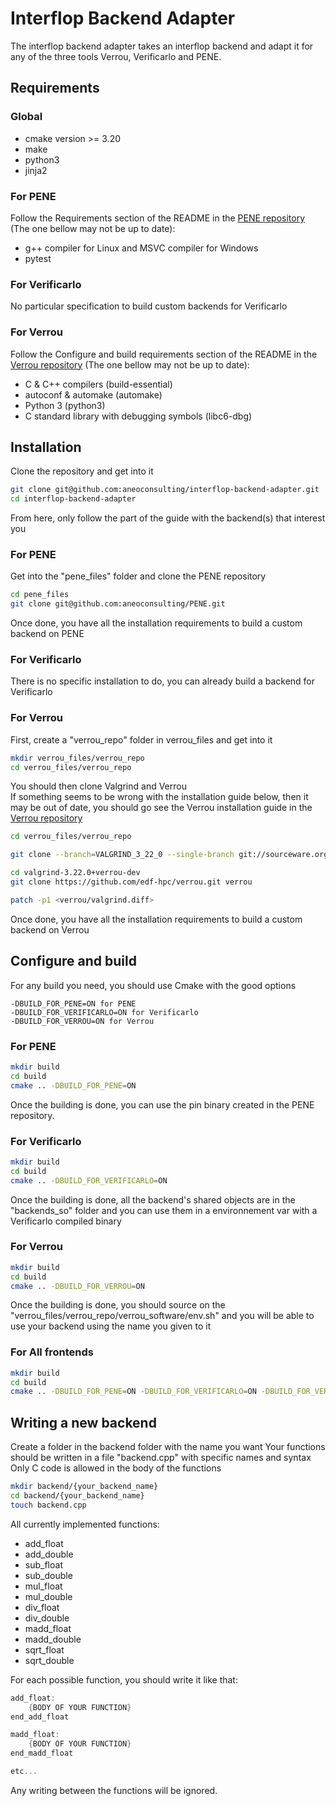 # Interflop Backend Adapter

The interflop backend adapter takes an interflop backend and adapt it for any of the three tools Verrou, Verificarlo and PENE.


## Requirements

### Global

- cmake version >= 3.20
- make
- python3
- jinja2

### For PENE

Follow the Requirements section of the README in the [PENE repository](https://github.com/aneoconsulting/pene) (The one bellow may not be up to date):
- g++ compiler for Linux and MSVC compiler for Windows
- pytest

### For Verificarlo

No particular specification to build custom backends for Verificarlo

### For Verrou
Follow the Configure and build requirements section of the README in the [Verrou repository](https://github.com/edf-hpc/verrou) (The one bellow may not be up to date):
- C & C++ compilers (build-essential)
- autoconf & automake (automake)
- Python 3 (python3)
- C standard library with debugging symbols (libc6-dbg)


## Installation

Clone the repository and get into it
```bash
git clone git@github.com:aneoconsulting/interflop-backend-adapter.git
cd interflop-backend-adapter
```

From here, only follow the part of the guide with the backend(s) that interest you


### For PENE

Get into the "pene_files" folder and clone the PENE repository

```bash
cd pene_files
git clone git@github.com:aneoconsulting/PENE.git
```

Once done, you have all the installation requirements to build a custom backend on PENE

### For Verificarlo

There is no specific installation to do, you can already build a backend for Verificarlo

### For Verrou

First, create a "verrou_repo" folder in verrou_files and get into it

```bash
mkdir verrou_files/verrou_repo
cd verrou_files/verrou_repo
```

You should then clone Valgrind and Verrou\
If something seems to be wrong with the installation guide below, then it may be out of date, you should go see the Verrou installation guide in the [Verrou repository](https://github.com/edf-hpc/verrou)

```bash
cd verrou_files/verrou_repo

git clone --branch=VALGRIND_3_22_0 --single-branch git://sourceware.org/git/valgrind.git valgrind-3.22.0+verrou-dev

cd valgrind-3.22.0+verrou-dev
git clone https://github.com/edf-hpc/verrou.git verrou

patch -p1 <verrou/valgrind.diff>
```

Once done, you have all the installation requirements to build a custom backend on Verrou

## Configure and build


For any build you need, you should use Cmake with the good options

```
-DBUILD_FOR_PENE=ON for PENE
-DBUILD_FOR_VERIFICARLO=ON for Verificarlo
-DBUILD_FOR_VERROU=ON for Verrou
```

### For PENE

```bash
mkdir build
cd build
cmake .. -DBUILD_FOR_PENE=ON
```
Once the building is done, you can use the pin binary created in the PENE repository.

### For Verificarlo

```bash
mkdir build
cd build
cmake .. -DBUILD_FOR_VERIFICARLO=ON
```
Once the building is done, all the backend's shared objects are in the "backends_so" folder and you can use them in a environnement var with a Verificarlo compiled binary

### For Verrou

```bash
mkdir build
cd build
cmake .. -DBUILD_FOR_VERROU=ON
```
Once the building is done, you should source on the "verrou_files/verrou_repo/verrou_software/env.sh" and you will be able to use your backend using the name you given to it

### For All frontends

```bash
mkdir build
cd build
cmake .. -DBUILD_FOR_PENE=ON -DBUILD_FOR_VERIFICARLO=ON -DBUILD_FOR_VERROU=ON
```


## Writing a new backend

Create a folder in the backend folder with the name you want
Your functions should be written in a file "backend.cpp" with specific names and syntax
Only C code is allowed in the body of the functions

```bash
mkdir backend/{your_backend_name}
cd backend/{your_backend_name}
touch backend.cpp
```

All currently implemented functions:

- add_float
- add_double
- sub_float
- sub_double
- mul_float
- mul_double
- div_float
- div_double
- madd_float
- madd_double
- sqrt_float
- sqrt_double

For each possible function, you should write it like that:

```c
add_float:
    {BODY OF YOUR FUNCTION}
end_add_float

madd_float:
    {BODY OF YOUR FUNCTION}
end_madd_float

etc...
```

Any writing between the functions will be ignored.